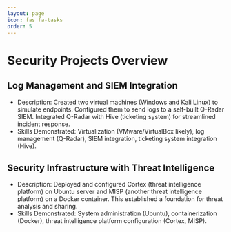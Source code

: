 ```yaml
---
layout: page
icon: fas fa-tasks
order: 5
---
```


# Security Projects Overview

## Log Management and SIEM Integration
- Description: Created two virtual machines (Windows and Kali Linux) to simulate endpoints. Configured them to send logs to a self-built Q-Radar SIEM. Integrated Q-Radar with Hive (ticketing system) for streamlined incident response.
- Skills Demonstrated: Virtualization (VMware/VirtualBox likely), log management (Q-Radar), SIEM integration, ticketing system integration (Hive).

## Security Infrastructure with Threat Intelligence
- Description: Deployed and configured Cortex (threat intelligence platform) on Ubuntu server and MISP (another threat intelligence platform) on a Docker container. This established a foundation for threat analysis and sharing.
- Skills Demonstrated: System administration (Ubuntu), containerization (Docker), threat intelligence platform configuration (Cortex, MISP).
